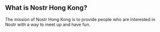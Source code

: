 ## What is Nostr Hong Kong?

The mission of Nostr Hong Kong is to provide people who are interested in Nostr with a way to meet up and have fun.
